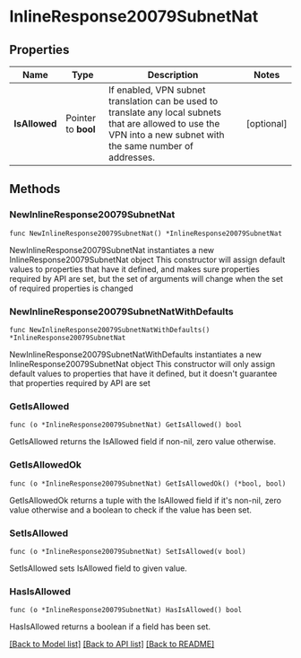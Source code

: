 # InlineResponse20079SubnetNat

## Properties

Name | Type | Description | Notes
------------ | ------------- | ------------- | -------------
**IsAllowed** | Pointer to **bool** | If enabled, VPN subnet translation can be used to translate any local subnets that are allowed to use the VPN into a new subnet with the same number of addresses. | [optional] 

## Methods

### NewInlineResponse20079SubnetNat

`func NewInlineResponse20079SubnetNat() *InlineResponse20079SubnetNat`

NewInlineResponse20079SubnetNat instantiates a new InlineResponse20079SubnetNat object
This constructor will assign default values to properties that have it defined,
and makes sure properties required by API are set, but the set of arguments
will change when the set of required properties is changed

### NewInlineResponse20079SubnetNatWithDefaults

`func NewInlineResponse20079SubnetNatWithDefaults() *InlineResponse20079SubnetNat`

NewInlineResponse20079SubnetNatWithDefaults instantiates a new InlineResponse20079SubnetNat object
This constructor will only assign default values to properties that have it defined,
but it doesn't guarantee that properties required by API are set

### GetIsAllowed

`func (o *InlineResponse20079SubnetNat) GetIsAllowed() bool`

GetIsAllowed returns the IsAllowed field if non-nil, zero value otherwise.

### GetIsAllowedOk

`func (o *InlineResponse20079SubnetNat) GetIsAllowedOk() (*bool, bool)`

GetIsAllowedOk returns a tuple with the IsAllowed field if it's non-nil, zero value otherwise
and a boolean to check if the value has been set.

### SetIsAllowed

`func (o *InlineResponse20079SubnetNat) SetIsAllowed(v bool)`

SetIsAllowed sets IsAllowed field to given value.

### HasIsAllowed

`func (o *InlineResponse20079SubnetNat) HasIsAllowed() bool`

HasIsAllowed returns a boolean if a field has been set.


[[Back to Model list]](../README.md#documentation-for-models) [[Back to API list]](../README.md#documentation-for-api-endpoints) [[Back to README]](../README.md)


